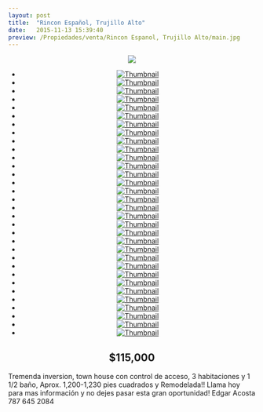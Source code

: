 ```yaml
---
layout: post
title:  "Rincon Español, Trujillo Alto"
date:   2015-11-13 15:39:40
preview: /Propiedades/venta/Rincon Espanol, Trujillo Alto/main.jpg
---
```


<center>
	<div class="mainImg">
		<img src="/Edweb/Propiedades/venta/Rincon Espanol, Trujillo Alto/main.jpg" class="custom">
	</div>
	<!--aqui comienza las fotos pequeñas -->
	<ul class="thumbnails">
	  <li>
	    <a href="/Edweb/Propiedades/venta/Rincon Espanol, Trujillo Alto/main.jpg">
	      <img class="tumbnails" src="/Edweb/Propiedades/venta/Rincon Espanol, Trujillo Alto/main.jpg" alt="Thumbnail">
	    </a>
	  </li>
	  <li>
	    <a href="/Edweb/Propiedades/venta/Rincon Espanol, Trujillo Alto/1 (1).jpg">
	      <img class="tumbnails" src="/Edweb/Propiedades/venta/Rincon Espanol, Trujillo Alto/1 (1).jpg" alt="Thumbnail">
	    </a>
	  </li>
		<li>
	    <a href="/Edweb/Propiedades/venta/Rincon Espanol, Trujillo Alto/1 (2).jpg">
	      <img class="tumbnails" src="/Edweb/Propiedades/venta/Rincon Espanol, Trujillo Alto/1 (2).jpg" alt="Thumbnail">
	    </a>
	  </li>
		<li>
	    <a href="/Edweb/Propiedades/venta/Rincon Espanol, Trujillo Alto/1 (3).jpg">
	      <img class="tumbnails" src="/Edweb/Propiedades/venta/Rincon Espanol, Trujillo Alto/1 (3).jpg" alt="Thumbnail">
	    </a>
	  </li>
		<li>
	    <a href="/Edweb/Propiedades/venta/Rincon Espanol, Trujillo Alto/1 (4).jpg">
	      <img class="tumbnails" src="/Edweb/Propiedades/venta/Rincon Espanol, Trujillo Alto/1 (4).jpg" alt="Thumbnail">
	    </a>
	  </li>
		<li>
	    <a href="/Edweb/Propiedades/venta/Rincon Espanol, Trujillo Alto/1 (6).jpg">
	      <img class="tumbnails" src="/Edweb/Propiedades/venta/Rincon Espanol, Trujillo Alto/1 (6).jpg" alt="Thumbnail">
	    </a>
	  </li>
		<li>
	    <a href="/Edweb/Propiedades/venta/Rincon Espanol, Trujillo Alto/1 (7).jpg">
	      <img class="tumbnails" src="/Edweb/Propiedades/venta/Rincon Espanol, Trujillo Alto/1 (7).jpg" alt="Thumbnail">
	    </a>
	  </li>
		<li>
	    <a href="/Edweb/Propiedades/venta/Rincon Espanol, Trujillo Alto/1 (8).jpg">
	      <img class="tumbnails" src="/Edweb/Propiedades/venta/Rincon Espanol, Trujillo Alto/1 (8).jpg" alt="Thumbnail">
	    </a>
	  </li>
		<li>
	    <a href="/Edweb/Propiedades/venta/Rincon Espanol, Trujillo Alto/1 (9).jpg">
	      <img class="tumbnails" src="/Edweb/Propiedades/venta/Rincon Espanol, Trujillo Alto/1 (9).jpg" alt="Thumbnail">
	    </a>
	  </li>
		<li>
	    <a href="/Edweb/Propiedades/venta/Rincon Espanol, Trujillo Alto/1 (10).jpg">
	      <img class="tumbnails" src="/Edweb/Propiedades/venta/Rincon Espanol, Trujillo Alto/1 (10).jpg" alt="Thumbnail">
	    </a>
	  </li>
		<li>
	    <a href="/Edweb/Propiedades/venta/Rincon Espanol, Trujillo Alto/1 (11).jpg">
	      <img class="tumbnails" src="/Edweb/Propiedades/venta/Rincon Espanol, Trujillo Alto/1 (11).jpg" alt="Thumbnail">
	    </a>
	  </li>
		<li>
	    <a href="/Edweb/Propiedades/venta/Rincon Espanol, Trujillo Alto/1 (12).jpg">
	      <img class="tumbnails" src="/Edweb/Propiedades/venta/Rincon Espanol, Trujillo Alto/1 (12).jpg" alt="Thumbnail">
	    </a>
	  </li>
		<li>
	    <a href="/Edweb/Propiedades/venta/Rincon Espanol, Trujillo Alto/1 (13).jpg">
	      <img class="tumbnails" src="/Edweb/Propiedades/venta/Rincon Espanol, Trujillo Alto/1 (13).jpg" alt="Thumbnail">
	    </a>
	  </li>
		<li>
	    <a href="/Edweb/Propiedades/venta/Rincon Espanol, Trujillo Alto/1 (14).jpg">
	      <img class="tumbnails" src="/Edweb/Propiedades/venta/Rincon Espanol, Trujillo Alto/1 (14).jpg" alt="Thumbnail">
	    </a>
	  </li>
		<li>
	    <a href="/Edweb/Propiedades/venta/Rincon Espanol, Trujillo Alto/1 (15).jpg">
	      <img class="tumbnails" src="/Edweb/Propiedades/venta/Rincon Espanol, Trujillo Alto/1 (15).jpg" alt="Thumbnail">
	    </a>
	  </li>
		<li>
	    <a href="/Edweb/Propiedades/venta/Rincon Espanol, Trujillo Alto/1 (16).jpg">
	      <img class="tumbnails" src="/Edweb/Propiedades/venta/Rincon Espanol, Trujillo Alto/1 (16).jpg" alt="Thumbnail">
	    </a>
	  </li>
		<li>
	    <a href="/Edweb/Propiedades/venta/Rincon Espanol, Trujillo Alto/1 (17).jpg">
	      <img class="tumbnails" src="/Edweb/Propiedades/venta/Rincon Espanol, Trujillo Alto/1 (17).jpg" alt="Thumbnail">
	    </a>
	  </li>
		<li>
	    <a href="/Edweb/Propiedades/venta/Rincon Espanol, Trujillo Alto/1 (18).jpg">
	      <img class="tumbnails" src="/Edweb/Propiedades/venta/Rincon Espanol, Trujillo Alto/1 (18).jpg" alt="Thumbnail">
	    </a>
	  </li>
		<li>
	    <a href="/Edweb/Propiedades/venta/Rincon Espanol, Trujillo Alto/1 (19).jpg">
	      <img class="tumbnails" src="/Edweb/Propiedades/venta/Rincon Espanol, Trujillo Alto/1 (19).jpg" alt="Thumbnail">
	    </a>
	  </li>
		<li>
	    <a href="/Edweb/Propiedades/venta/Rincon Espanol, Trujillo Alto/1 (20).jpg">
	      <img class="tumbnails" src="/Edweb/Propiedades/venta/Rincon Espanol, Trujillo Alto/1 (20).jpg" alt="Thumbnail">
	    </a>
	  </li>
		<li>
	    <a href="/Edweb/Propiedades/venta/Rincon Espanol, Trujillo Alto/1 (21).jpg">
	      <img class="tumbnails" src="/Edweb/Propiedades/venta/Rincon Espanol, Trujillo Alto/1 (21).jpg" alt="Thumbnail">
	    </a>
	  </li>
		<li>
	    <a href="/Edweb/Propiedades/venta/Rincon Espanol, Trujillo Alto/1 (22).jpg">
	      <img class="tumbnails" src="/Edweb/Propiedades/venta/Rincon Espanol, Trujillo Alto/1 (22).jpg" alt="Thumbnail">
	    </a>
	  </li>
		<li>
	    <a href="/Edweb/Propiedades/venta/Rincon Espanol, Trujillo Alto/1 (23).jpg">
	      <img class="tumbnails" src="/Edweb/Propiedades/venta/Rincon Espanol, Trujillo Alto/1 (23).jpg" alt="Thumbnail">
	    </a>
	  </li>
		<li>
	    <a href="/Edweb/Propiedades/venta/Rincon Espanol, Trujillo Alto/1 (24).jpg">
	      <img class="tumbnails" src="/Edweb/Propiedades/venta/Rincon Espanol, Trujillo Alto/1 (24).jpg" alt="Thumbnail">
	    </a>
	  </li>
		<li>
	    <a href="/Edweb/Propiedades/venta/Rincon Espanol, Trujillo Alto/1 (25).jpg">
	      <img class="tumbnails" src="/Edweb/Propiedades/venta/Rincon Espanol, Trujillo Alto/1 (25).jpg" alt="Thumbnail">
	    </a>
	  </li>
		<li>
	    <a href="/Edweb/Propiedades/venta/Rincon Espanol, Trujillo Alto/1 (27).jpg">
	      <img class="tumbnails" src="/Edweb/Propiedades/venta/Rincon Espanol, Trujillo Alto/1 (27).jpg" alt="Thumbnail">
	    </a>
	  </li>
		<li>
	    <a href="/Edweb/Propiedades/venta/Rincon Espanol, Trujillo Alto/1 (28).jpg">
	      <img class="tumbnails" src="/Edweb/Propiedades/venta/Rincon Espanol, Trujillo Alto/1 (28).jpg" alt="Thumbnail">
	    </a>
	  </li>
		<li>
	    <a href="/Edweb/Propiedades/venta/Rincon Espanol, Trujillo Alto/1 (29).jpg">
	      <img class="tumbnails" src="/Edweb/Propiedades/venta/Rincon Espanol, Trujillo Alto/1 (29).jpg" alt="Thumbnail">
	    </a>
	  </li>
		<li>
	    <a href="/Edweb/Propiedades/venta/Rincon Espanol, Trujillo Alto/1 (30).jpg">
	      <img class="tumbnails" src="/Edweb/Propiedades/venta/Rincon Espanol, Trujillo Alto/1 (30).jpg" alt="Thumbnail">
	    </a>
	  </li>
		<li>
	    <a href="/Edweb/Propiedades/venta/Rincon Espanol, Trujillo Alto/1 (31).jpg">
	      <img class="tumbnails" src="/Edweb/Propiedades/venta/Rincon Espanol, Trujillo Alto/1 (31).jpg" alt="Thumbnail">
	    </a>
	  </li>
		<li>
	    <a href="/Edweb/Propiedades/venta/Rincon Espanol, Trujillo Alto/1 (32).jpg">
	      <img class="tumbnails" src="/Edweb/Propiedades/venta/Rincon Espanol, Trujillo Alto/1 (32).jpg" alt="Thumbnail">
	    </a>
	  </li>
		<li>
	    <a href="/Edweb/Propiedades/venta/Rincon Espanol, Trujillo Alto/1 (33).jpg">
	      <img class="tumbnails" src="/Edweb/Propiedades/venta/Rincon Espanol, Trujillo Alto/1 (33).jpg" alt="Thumbnail">
	    </a>
	  </li>
	</ul>
	<script src="https://ajax.googleapis.com/ajax/libs/jquery/1.9.1/jquery.min.js"></script>
	<script type="text/javascript" src="/Edweb/js/jquery.simpleGal.js"></script>
	<script>
		$(document).ready(function () {
			$('.thumbnails').simpleGal({
				mainImage: '.custom'
			});
		});
	</script>
</center>

<center><h2>$115,000</h2></center>

Tremenda inversion, town house con control de acceso, 3 habitaciones y 1 1/2 baño, Aprox. 1,200-1,230 pies cuadrados y Remodelada!! Llama hoy para mas información y no dejes pasar esta gran oportunidad! Edgar Acosta 787 645 2084
